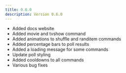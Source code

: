 ```yaml
---
title: 0.6.0
description: Version 0.6.0
---
```


- Added docs website
- Added movie and tvshow command
- Added animations to shuffle and randitem commands
- Added percentage bars to poll results
- Added a loading message for some commands
- Update poll styling
- Added cooldowns to all commands
- Various bug fixes
